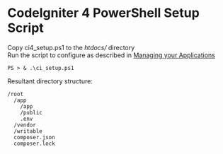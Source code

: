 # CodeIgniter 4 PowerShell Setup Script
Copy ci4_setup.ps1 to the *htdocs/* directory  
Run the script to configure as described in [Managing your Applications](https://codeigniter.com/user_guide/general/managing_apps.html)
```
PS > & .\ci_setup.ps1
```
Resultant directory structure:
```
/root
  /app
    /app
    /public
    .env
  /vendor
  /writable
  composer.json
  composer.lock
```
